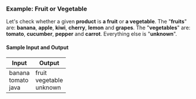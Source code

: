 ### Example: Fruit or Vegetable

Let's check whether a given **product** is **a fruit** or **a vegetable**. The "**fruits**" are: **banana**, **apple**, **kiwi**, **cherry**, **lemon** and **grapes**. The "**vegetables**" are: **tomato**, **cucumber**, **pepper** and **carrot**. Everything else is "**unknown**".

#### Sample Input and Output

| Input | Output |
|----|----|
|banana<br>tomato<br>java|fruit<br>vegetable<br>unknown|
